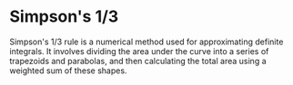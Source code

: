 # Simpson's 1/3
Simpson's 1/3 rule is a numerical method used for approximating definite integrals. It involves dividing the area under the curve into a series of trapezoids and parabolas, and then calculating the total area using a weighted sum of these shapes.
